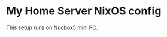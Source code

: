 # My Home Server NixOS config

This setup runs on [Nucbox5](https://www.gmktec.com/products/intel-11th-jasper-lake-n5105-mini-pc-windows-11-pro) mini PC.
